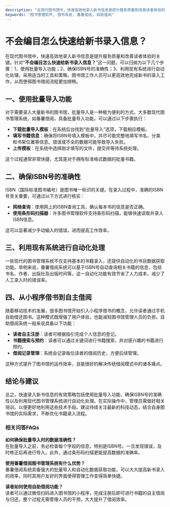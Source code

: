 ```yaml
---
description: "在现代图书馆中，快速高效地录入新书信息是提升服务质量和改善读者体验的关键。针对“**不会编目怎么快速给新书录入信息？**”这一问题，可以归纳为以下几个步骤：1、使用批量导入功能；2、确保ISBN号的准确性；3、利用现有系统进行自动化处理。采用适当的工具和策略，图书馆工作人员可以更高效地完成新书的录入工作，从而使得图书借阅流程更加顺畅。"
keywords: "图书管理软件, 借书系统, 番薯借阅, 自助借阅"
---
```

# 不会编目怎么快速给新书录入信息？

在现代图书馆中，快速高效地录入新书信息是提升服务质量和改善读者体验的关键。针对“**不会编目怎么快速给新书录入信息？**”这一问题，可以归纳为以下几个步骤：1、使用批量导入功能；2、确保ISBN号的准确性；3、利用现有系统进行自动化处理。采用适当的工具和策略，图书馆工作人员可以更高效地完成新书的录入工作，从而使得图书借阅流程更加顺畅。

## 一、使用批量导入功能

对于需要录入大量新书的图书馆，批量导入是一种极为便利的方式。大多数现代图书管理系统，如番薯借阅，具备批量导入功能，可以通过以下步骤执行：

- **下载批量导入模板**：在系统后台找到“批量导入”选项，下载相应模板。
- **填写书籍信息**：确保将ISBN号填入模板中，并尽可能完整地填写书名、分类和书架位置等信息。错误或不全的数据可能导致导入失败。
- **上传模板**：在系统中选择刚才填写的文件，提交并等待系统处理。

这个过程通常非常快捷，尤其是对于拥有标准格式数据的批量书籍。

## 二、确保ISBN号的准确性

ISBN（国际标准图书编号）是图书唯一标识的关键。在录入过程中，准确的ISBN号至关重要，可通过以下方式进行核实：

- **网络查询**：使用网上的ISBN查询工具，确认每本书的信息是否正确。
- **使用条形码扫描器**：许多图书管理软件支持条形码扫描，能够快速读取并录入ISBN信息。

这可以显著减少手动输入的错误，进而提高工作效率。

## 三、利用现有系统进行自动化处理

一些现代的图书管理系统不仅支持基本的书籍录入，还提供自动化的书目数据获取功能。举例来说，番薯借阅系统可以基于ISBN号自动查询相关书籍的信息，包括书名、作者、出版社及出版时间等。这一自动化功能有效节省了人力成本，减少了人工录入时的错误率。

## 四、从小程序借书到自主借阅

随着移动技术的发展，很多图书馆开始引入小程序借书的概念，允许读者通过手机自助借还图书。这种模式既增强了用户体验，也能减轻图书馆管理人员的负担。自助借阅系统一般来说具备以下功能：

- **读者自主注册**：读者可根据指引完成个人信息的登记。
- **书籍搜索与预约**：读者可以通过关键词进行书籍搜索，并对感兴趣的书籍进行预约。
- **借阅记录管理**：系统会记录每位读者的借阅历史，方便后续管理。

这种方式提升了图书馆的运作效率，且能很好的解决传统借阅模式中的诸多痛点。

## 结论与建议

总之，快速录入新书信息的有效策略包括使用批量导入功能、确保ISBN号的准确性以及利用现代图书管理系统进行自动化处理。在实际操作中，管理员需做好相关培训，以便更好地利用这些技术手段。建议持续关注最新的科技动态，结合自身图书馆的实际需求，不断优化书籍录入流程。

### 相关问答FAQs

**如何确保批量导入时的数据准确性？**  
在批量导入之前，务必检查每个字段的信息，特别是ISBN号。一旦发现错误，及时修正后再进行导入。此外，通过条形码扫描更能提高数据的准确率。

**使用番薯借阅图书管理系统有什么优势？**  
番薯借阅系统具备强大的批量导入和自动化数据获取功能，可以大大提高新书录入的效率，同时其用户友好的界面使得管理工作变得简单快捷。

**读者如何使用自助借阅功能？**  
读者可以通过微信扫码进入图书馆的小程序，完成注册后即可进行书籍的自主借阅与归还，整个过程无需管理人员的干预，大大提升了借阅效率。
